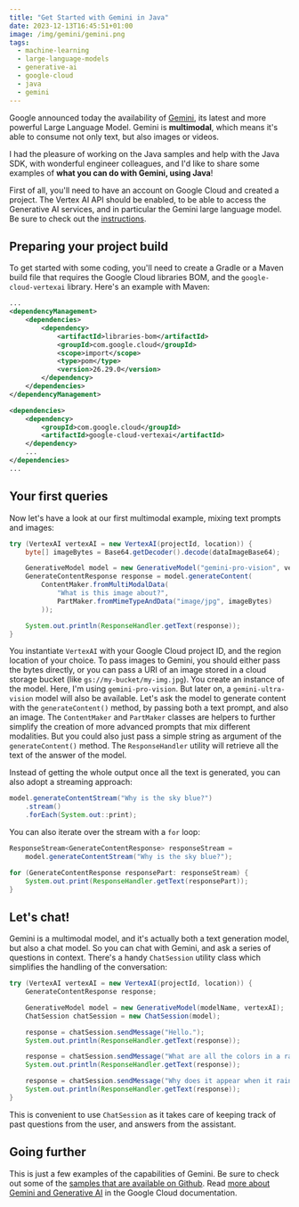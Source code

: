```yaml
---
title: "Get Started with Gemini in Java"
date: 2023-12-13T16:45:51+01:00
image: /img/gemini/gemini.png
tags:
  - machine-learning
  - large-language-models
  - generative-ai
  - google-cloud
  - java
  - gemini
---
```


Google announced today the availability of
[Gemini](https://cloud.google.com/blog/products/ai-machine-learning/gemini-support-on-vertex-ai),
its latest and more powerful Large Language Model.
Gemini is **multimodal**, which means it's able to consume not only text, but also images or videos.

I had the pleasure of working on the Java samples and help with the Java SDK, with wonderful engineer colleagues, and I'd like to share some examples of **what you can do with Gemini, using Java**!

First of all, you'll need to have an account on Google Cloud and created a project.
The Vertex AI API should be enabled, to be able to access the Generative AI services,
and in particular the Gemini large language model.
Be sure to check out the
[instructions](https://cloud.google.com/vertex-ai/docs/generative-ai/start/quickstarts/quickstart-multimodal?hl=en).

## Preparing your project build

To get started with some coding, you'll need to create a Gradle or a Maven build file
that requires the Google Cloud libraries BOM, and the `google-cloud-vertexai` library.
Here's an example with Maven:

```xml
...
<dependencyManagement>
    <dependencies>
        <dependency>
            <artifactId>libraries-bom</artifactId>
            <groupId>com.google.cloud</groupId>
            <scope>import</scope>
            <type>pom</type>
            <version>26.29.0</version>
        </dependency>
    </dependencies>
</dependencyManagement>

<dependencies>
    <dependency>
        <groupId>com.google.cloud</groupId>
        <artifactId>google-cloud-vertexai</artifactId>
    </dependency>
    ...
</dependencies>
...
```

## Your first queries

Now let's have a look at our first multimodal example, mixing text prompts and images:

```java
try (VertexAI vertexAI = new VertexAI(projectId, location)) {
    byte[] imageBytes = Base64.getDecoder().decode(dataImageBase64);

    GenerativeModel model = new GenerativeModel("gemini-pro-vision", vertexAI);
    GenerateContentResponse response = model.generateContent(
        ContentMaker.fromMultiModalData(
            "What is this image about?",
            PartMaker.fromMimeTypeAndData("image/jpg", imageBytes)
        ));

    System.out.println(ResponseHandler.getText(response));
}
```

You instantiate `VertexAI` with your Google Cloud project ID, and the region location of your choice.
To pass images to Gemini, you should either pass the bytes directly,
or you can pass a URI of an image stored in a cloud storage bucket (like `gs://my-bucket/my-img.jpg`).
You create an instance of the model. Here, I'm using `gemini-pro-vision`.
But later on, a `gemini-ultra-vision` model will also be available.
Let's ask the model to generate content with the `generateContent()` method,
by passing both a text prompt, and also an image.
The `ContentMaker` and `PartMaker` classes are helpers to further simplify
the creation of more advanced prompts that mix different modalities.
But you could also just pass a simple string as argument of the `generateContent()` method.
The `ResponseHandler` utility will retrieve all the text of the answer of the model.

Instead of getting the whole output once all the text is generated,
you can also adopt a streaming approach:

```java
model.generateContentStream("Why is the sky blue?")
    .stream()
    .forEach(System.out::print);
```

You can also iterate over the stream with a `for` loop:

```java
ResponseStream<GenerateContentResponse> responseStream =
    model.generateContentStream("Why is the sky blue?");

for (GenerateContentResponse responsePart: responseStream) {
    System.out.print(ResponseHandler.getText(responsePart));
}
```

## Let's chat!

Gemini is a multimodal model, and it's actually both a text generation model, but also a chat model.
So you can chat with Gemini, and ask a series of questions in context.
There's a handy `ChatSession` utility class which simplifies the handling of the conversation:

```java
try (VertexAI vertexAI = new VertexAI(projectId, location)) {
    GenerateContentResponse response;

    GenerativeModel model = new GenerativeModel(modelName, vertexAI);
    ChatSession chatSession = new ChatSession(model);

    response = chatSession.sendMessage("Hello.");
    System.out.println(ResponseHandler.getText(response));

    response = chatSession.sendMessage("What are all the colors in a rainbow?");
    System.out.println(ResponseHandler.getText(response));

    response = chatSession.sendMessage("Why does it appear when it rains?");
    System.out.println(ResponseHandler.getText(response));
}
```

This is convenient to use `ChatSession` as it takes care of keeping track
of past questions from the user, and answers from the assistant.

## Going further

This is just a few examples of the capabilities of Gemini. Be sure to check out some of the
[samples that are available on Github](https://github.com/GoogleCloudPlatform/java-docs-samples/tree/main/vertexai/snippets/src/main/java/vertexai/gemini).
Read [more about Gemini and Generative AI](https://cloud.google.com/vertex-ai/docs/generative-ai/start/quickstarts/quickstart-multimodal?hl=en) in the Google Cloud documentation.
